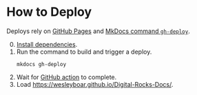 # How to Deploy

Deploys rely on [GitHub Pages](https://pages.github.com/) and [MkDocs command `gh-deploy`](https://www.mkdocs.org/user-guide/deploying-your-docs/).

0. [Install dependencies](https://tacc.github.io/mkdocs-tacc/test/#test-locally).
1. Run the command to build and trigger a deploy.
    ```shell
    mkdocs gh-deploy
    ```
2. Wait for [GitHub action](https://github.com/wesleyboar/Digital-Rocks-Docs/actions) to complete.
3. Load https://wesleyboar.github.io/Digital-Rocks-Docs/.
